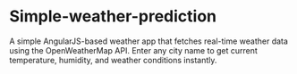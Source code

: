 # Simple-weather-prediction
A simple AngularJS-based weather app that fetches real-time weather data using the OpenWeatherMap API. Enter any city name to get current temperature, humidity, and weather conditions instantly.
